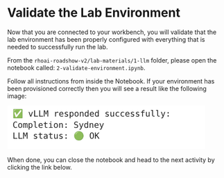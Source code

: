 # Validate the Lab Environment

Now that you are connected to your workbench, you will validate that the lab environment has been properly configured with everything that is needed to successfully run the lab.

From the `rhoai-roadshow-v2/lab-materials/1-llm` folder, please open the notebook called: `2-validate-environment.ipynb`.

Follow all instructions from inside the Notebook. If your environment has been provisioned correctly then you will see a result like the following image:

![images/validate-env-1.png](images/validate-env-1.png)

When done, you can close the notebook and head to the next activity by clicking the link below.
